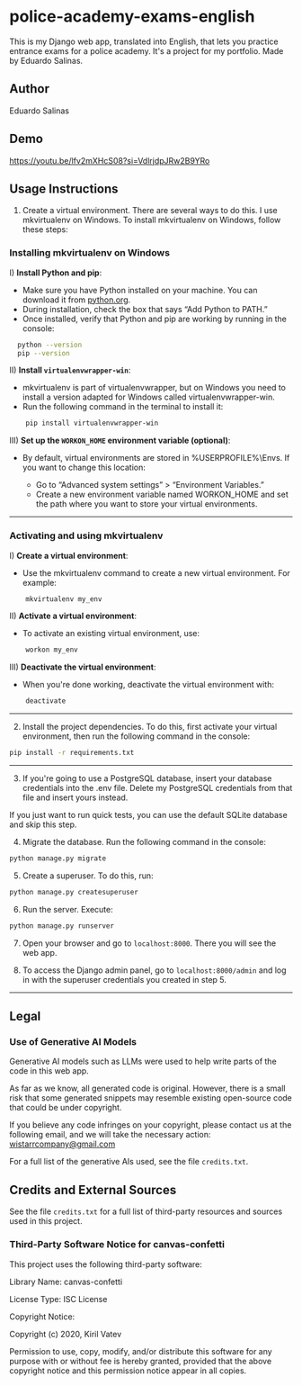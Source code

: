 # police-academy-exams-english

This is my Django web app, translated into English, that lets you practice entrance exams for a police academy. It's a project for my portfolio. Made by Eduardo Salinas.

## Author

Eduardo Salinas

## Demo

https://youtu.be/lfv2mXHcS08?si=VdlrjdpJRw2B9YRo

## Usage Instructions

1. Create a virtual environment. There are several ways to do this. I use mkvirtualenv on Windows. To install mkvirtualenv on Windows, follow these steps:

### Installing mkvirtualenv on Windows

I) **Install Python and pip**:

- Make sure you have Python installed on your machine. You can download it from [python.org](https://www.python.org/).
- During installation, check the box that says “Add Python to PATH.”
- Once installed, verify that Python and pip are working by running in the console:
```bash
  python --version
  pip --version
  ```
  

II) **Install `virtualenvwrapper-win`**:

- mkvirtualenv is part of virtualenvwrapper, but on Windows you need to install a version adapted for Windows called virtualenvwrapper-win.
- Run the following command in the terminal to install it:
```bash
    pip install virtualenvwrapper-win
```

III) **Set up the `WORKON_HOME` environment variable (optional)**:

- By default, virtual environments are stored in %USERPROFILE%\Envs. If you want to change this location:

  - Go to “Advanced system settings” > “Environment Variables.”
  - Create a new environment variable named WORKON_HOME and set the path where you want to store your virtual environments.

---

### Activating and using mkvirtualenv

I) **Create a virtual environment**:

- Use the mkvirtualenv command to create a new virtual environment. For example:
```bash
    mkvirtualenv my_env
```

II) **Activate a virtual environment**:

- To activate an existing virtual environment, use:
```bash
    workon my_env
```
  

III) **Deactivate the virtual environment**:

- When you're done working, deactivate the virtual environment with:
```bash
    deactivate
```

---

2. Install the project dependencies. To do this, first activate your virtual environment, then run the following command in the console:
```bash
pip install -r requirements.txt
```

---

3. If you're going to use a PostgreSQL database, insert your database credentials into the .env file. Delete my PostgreSQL credentials from that file and insert yours instead.

If you just want to run quick tests, you can use the default SQLite database and skip this step.

4. Migrate the database. Run the following command in the console:

```bash
python manage.py migrate
```

5. Create a superuser. To do this, run:

```bash
python manage.py createsuperuser
```

6. Run the server. Execute:
```bash
python manage.py runserver
```

7. Open your browser and go to `localhost:8000`. There you will see the web app.

8. To access the Django admin panel, go to `localhost:8000/admin` and log in with the superuser credentials you created in step 5.

---

## Legal

### Use of Generative AI Models

Generative AI models such as LLMs were used to help write parts of the code in this web app.

As far as we know, all generated code is original. However, there is a small risk that some generated snippets may resemble existing open-source code that could be under copyright.

If you believe any code infringes on your copyright, please contact us at the following email, and we will take the necessary action:
[wistarrcompany@gmail.com](mailto:wistarrcompany@gmail.com)

For a full list of the generative AIs used, see the file `credits.txt`.

## Credits and External Sources

See the file `credits.txt` for a full list of third-party resources and sources used in this project.


### Third-Party Software Notice for canvas-confetti

This project uses the following third-party software:

Library Name: canvas-confetti 

License Type: ISC License 

Copyright Notice:

Copyright (c) 2020, Kiril Vatev

Permission to use, copy, modify, and/or distribute this software for any
purpose with or without fee is hereby granted, provided that the above
copyright notice and this permission notice appear in all copies.


